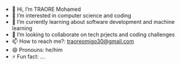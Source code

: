 - 👋 Hi, I’m TRAORE Mohamed
- 👀 I’m interested in computer science and coding
- 🌱 I’m currently learning about software development and machine learning
- 💞️ I’m looking to collaborate on tech prjects and coding challenges
- 📫 How to reach me?: traoreomigo30@gmail.com
- 😄 Pronouns: he/him
- ⚡ Fun fact: ...


